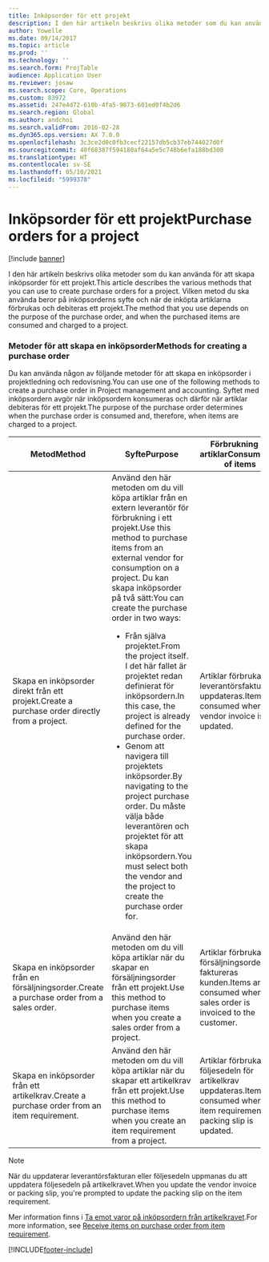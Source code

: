 ```yaml
---
title: Inköpsorder för ett projekt
description: I den här artikeln beskrivs olika metoder som du kan använda för att skapa inköpsorder för ett projekt. Vilken metod du ska använda beror på inköpsorderns syfte och när de inköpta artiklarna förbrukas och debiteras ett projekt.
author: Yowelle
ms.date: 09/14/2017
ms.topic: article
ms.prod: ''
ms.technology: ''
ms.search.form: ProjTable
audience: Application User
ms.reviewer: josaw
ms.search.scope: Core, Operations
ms.custom: 83972
ms.assetid: 247e4d72-610b-4fa5-9873-601ed0f4b2d6
ms.search.region: Global
ms.author: andchoi
ms.search.validFrom: 2016-02-28
ms.dyn365.ops.version: AX 7.0.0
ms.openlocfilehash: 3c3ce2d0c0fb3cecf22157db5cb37eb744027d0f
ms.sourcegitcommit: 40f68387f594180af64a5e5c748b6efa188bd300
ms.translationtype: HT
ms.contentlocale: sv-SE
ms.lasthandoff: 05/10/2021
ms.locfileid: "5999378"
---
```

# <a name="purchase-orders-for-a-project"></a><span data-ttu-id="e0188-104">Inköpsorder för ett projekt</span><span class="sxs-lookup"><span data-stu-id="e0188-104">Purchase orders for a project</span></span>

[!include [banner](../includes/banner.md)]

<span data-ttu-id="e0188-105">I den här artikeln beskrivs olika metoder som du kan använda för att skapa inköpsorder för ett projekt.</span><span class="sxs-lookup"><span data-stu-id="e0188-105">This article describes the various methods that you can use to create purchase orders for a project.</span></span> <span data-ttu-id="e0188-106">Vilken metod du ska använda beror på inköpsorderns syfte och när de inköpta artiklarna förbrukas och debiteras ett projekt.</span><span class="sxs-lookup"><span data-stu-id="e0188-106">The method that you use depends on the purpose of the purchase order, and when the purchased items are consumed and charged to a project.</span></span>

### <a name="methods-for-creating-a-purchase-order"></a><span data-ttu-id="e0188-107">Metoder för att skapa en inköpsorder</span><span class="sxs-lookup"><span data-stu-id="e0188-107">Methods for creating a purchase order</span></span>

<span data-ttu-id="e0188-108">Du kan använda någon av följande metoder för att skapa en inköpsorder i projektledning och redovisning.</span><span class="sxs-lookup"><span data-stu-id="e0188-108">You can use one of the following methods to create a purchase order in Project management and accounting.</span></span> <span data-ttu-id="e0188-109">Syftet med inköpsordern avgör när inköpsordern konsumeras och därför när artiklar debiteras för ett projekt.</span><span class="sxs-lookup"><span data-stu-id="e0188-109">The purpose of the purchase order determines when the purchase order is consumed and, therefore, when items are charged to a project.</span></span>

<table>
<colgroup>
<col width="33%" />
<col width="33%" />
<col width="33%" />
</colgroup>
<thead>
<tr class="header">
<th><span data-ttu-id="e0188-110">Metod</span><span class="sxs-lookup"><span data-stu-id="e0188-110">Method</span></span></th>
<th><span data-ttu-id="e0188-111">Syfte</span><span class="sxs-lookup"><span data-stu-id="e0188-111">Purpose</span></span></th>
<th><span data-ttu-id="e0188-112">Förbrukning av artiklar</span><span class="sxs-lookup"><span data-stu-id="e0188-112">Consumption of items</span></span></th>
</tr>
</thead>
<tbody>
<tr class="odd">
<td><span data-ttu-id="e0188-113">Skapa en inköpsorder direkt från ett projekt.</span><span class="sxs-lookup"><span data-stu-id="e0188-113">Create a purchase order directly from a project.</span></span></td>
<td><span data-ttu-id="e0188-114">Använd den här metoden om du vill köpa artiklar från en extern leverantör för förbrukning i ett projekt.</span><span class="sxs-lookup"><span data-stu-id="e0188-114">Use this method to purchase items from an external vendor for consumption on a project.</span></span> <span data-ttu-id="e0188-115">Du kan skapa inköpsorder på två sätt:</span><span class="sxs-lookup"><span data-stu-id="e0188-115">You can create the purchase order in two ways:</span></span>
<ul>
<li><span data-ttu-id="e0188-116">Från själva projektet.</span><span class="sxs-lookup"><span data-stu-id="e0188-116">From the project itself.</span></span> <span data-ttu-id="e0188-117">I det här fallet är projektet redan definierat för inköpsordern.</span><span class="sxs-lookup"><span data-stu-id="e0188-117">In this case, the project is already defined for the purchase order.</span></span></li>
<li><span data-ttu-id="e0188-118">Genom att navigera till projektets inköpsorder.</span><span class="sxs-lookup"><span data-stu-id="e0188-118">By navigating to the project purchase order.</span></span> <span data-ttu-id="e0188-119">Du måste välja både leverantören och projektet för att skapa inköpsordern.</span><span class="sxs-lookup"><span data-stu-id="e0188-119">You must select both the vendor and the project to create the purchase order for.</span></span></li>
</ul></td>
<td><span data-ttu-id="e0188-120">Artiklar förbrukas när leverantörsfakturan uppdateras.</span><span class="sxs-lookup"><span data-stu-id="e0188-120">Items are consumed when the vendor invoice is updated.</span></span></td>
</tr>
<tr class="even">
<td><span data-ttu-id="e0188-121">Skapa en inköpsorder från en försäljningsorder.</span><span class="sxs-lookup"><span data-stu-id="e0188-121">Create a purchase order from a sales order.</span></span></td>
<td><span data-ttu-id="e0188-122">Använd den här metoden om du vill köpa artiklar när du skapar en försäljningsorder från ett projekt.</span><span class="sxs-lookup"><span data-stu-id="e0188-122">Use this method to purchase items when you create a sales order from a project.</span></span></td>
<td><span data-ttu-id="e0188-123">Artiklar förbrukas när försäljningsordern faktureras kunden.</span><span class="sxs-lookup"><span data-stu-id="e0188-123">Items are consumed when the sales order is invoiced to the customer.</span></span></td>
</tr>
<tr class="odd">
<td><span data-ttu-id="e0188-124">Skapa en inköpsorder från ett artikelkrav.</span><span class="sxs-lookup"><span data-stu-id="e0188-124">Create a purchase order from an item requirement.</span></span></td>
<td><span data-ttu-id="e0188-125">Använd den här metoden om du vill köpa artiklar när du skapar ett artikelkrav från ett projekt.</span><span class="sxs-lookup"><span data-stu-id="e0188-125">Use this method to purchase items when you create an item requirement from a project.</span></span></td>
<td><span data-ttu-id="e0188-126">Artiklar förbrukas när följesedeln för artikelkrav uppdateras.</span><span class="sxs-lookup"><span data-stu-id="e0188-126">Items are consumed when the item requirement packing slip is updated.</span></span></td>
</tr>
</tbody>
</table>

> [!NOTE] 
> <span data-ttu-id="e0188-127">När du uppdaterar leverantörsfakturan eller följesedeln uppmanas du att uppdatera följesedeln på artikelkravet.</span><span class="sxs-lookup"><span data-stu-id="e0188-127">When you update the vendor invoice or packing slip, you're prompted to update the packing slip on the item requirement.</span></span>

<span data-ttu-id="e0188-128">Mer information finns i [Ta emot varor på inköpsordern från artikelkravet](tasks/receive-items-purchase-order-item-requirement.md).</span><span class="sxs-lookup"><span data-stu-id="e0188-128">For more information, see [Receive items on purchase order from item requirement](tasks/receive-items-purchase-order-item-requirement.md).</span></span>



[!INCLUDE[footer-include](../includes/footer-banner.md)]